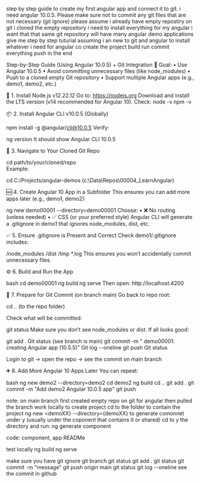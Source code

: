 step by step guide to create my first angular app and connect it to git. i need angular 10.0.5. Please make sure not to commit any git files that are not necessary (git ignore) please assume i already have empty repostiry on git i cloned the empty repository i need to install everything for my angular i want that that same git repository will have many angular demo applications give me step by step tuturial assuming i an new to git and angular to install whatever i need for angular co create the project build run commit everything push in the end







Step-by-Step Guide (Using Angular 10.0.5) + Git Integration
🎯 Goal:
	• Use Angular 10.0.5
	• Avoid committing unnecessary files (like node_modules)
	• Push to a cloned empty Git repository
	• Support multiple Angular apps (e.g., demo1, demo2, etc.)

🔧 1. Install Node.js v12.22.12
Go to: https://nodejs.org
Download and install the LTS version (v14 recommended for Angular 10).
Check:
node -v
npm -v

📦 2. Install Angular CLI v10.0.5 (Globally)

npm install -g @angular/cli@10.0.5
Verify:

ng version
It should show Angular CLI 10.0.5

📁 3. Navigate to Your Cloned Git Repo

cd path/to/your/cloned/repo  
Example:

cd C:/Projects/angular-demos   (c:\Data\Repos\00004_LearnAngular)

🆕 4. Create Angular 10 App in a Subfolder
This ensures you can add more apps later (e.g., demo1, demo2):

ng new demo00001 --directory=demo00001
Choose:
	• ❌ No routing (unless needed)
	• ✅ CSS (or your preferred style)
Angular CLI will generate a .gitignore in demo1 that ignores node_modules, dist, etc.

✅ 5. Ensure .gitignore is Present and Correct
Check demo1/.gitignore includes:


/node_modules
/dist
/tmp
*.log
This ensures you won’t accidentally commit unnecessary files.

⚙️ 6. Build and Run the App

bash
cd demo00001
ng build
ng serve
Then open: http://localhost:4200

🧹 7. Prepare for Git Commit (on branch main)
Go back to repo root:

cd ..  (to the repo folder)

Check what will be committed:

git status
Make sure you don’t see node_modules or dist.
If all looks good:


git add .
Git status                     (see branch is main)
git commit -m " demo00001: creating Angular app (10.5.5)"
Git log --oneline
git push
Git status

Login to git -> open the repo -> see the commit on main branch

➕ 8. Add More Angular 10 Apps Later
You can repeat:

bash
ng new demo2 --directory=demo2
cd demo2
ng build
cd ..
git add .
git commit -m "Add demo2 Angular 10.0.5 app"
git push

note: on main branch
first created empty repo on git for angular
then pulled the branch
work locally
to create project cd to the folder to contain the project
ng new <demoXX} --directory={demoXX}
to generate comonnet under y (usually under the coponent that contains it or shared)
cd to y the directory and run: ng generate component <name>

code: component, app 
READMe

test locally
ng build
ng serve

make sure you have git ignore
git branch
git status
git add .
git status
git commit -m "message"
git push origin main
git status
git log --oneline
see the commit in github
